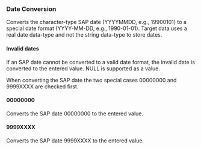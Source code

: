 
### Date Conversion

Converts the character-type SAP date (YYYYMMDD, e.g., 19900101) to a special date format (YYYY-MM-DD, e.g., 1990-01-01). 
Target data uses a real date data-type and not the string data-type to store dates.

#### Invalid dates
If an SAP date cannot be converted to a valid date format, the invalid date is converted to the entered value. 
NULL is supported as a value.

When converting the SAP date the two special cases 00000000 and 9999XXXX are checked first.

#### 00000000
Converts the SAP date 00000000 to the entered value.

#### 9999XXXX
Converts the SAP date 9999XXXX to the entered value.
